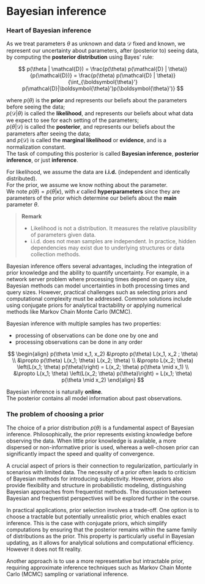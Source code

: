 # Bayesian inference

### Heart of Bayesian inference

As we treat parameters $\theta$ as unknown and data $\mathcal{D}$ fixed and known, we represent our uncertainty about parameters, after (posterior to) seeing data, by computing the **posterior distribution** using Bayes' rule:

$$
p(\theta | \mathcal{D}) = \frac{p(\theta) p(\mathcal{D} | \theta)}{p(\mathcal{D})} = \frac{p(\theta) p(\mathcal{D} | \theta)}{\int_{\boldsymbol{\theta}'} p(\mathcal{D}|\boldsymbol{\theta}')p(\boldsymbol{\theta}')}
$$

where $p(\theta)$ is the **prior** and represents our beliefs about the parameters before seeing the data;  
$p(\mathcal{D} | \theta)$ is called the **likelihood**, and represents our beliefs about what data we expect to see for each setting of the parameters;  
$p(\theta | \mathcal{D})$ is called the **posterior**, and represents our beliefs about the parameters after seeing the data;  
and $p(\mathcal{D})$ is called the **marginal likelihood** or **evidence**, and is a normalization constant.  
The task of computing this posterior is called **Bayesian inference**, **posterior inference**, or just **inference**.

For likelihood, we assume the data are **i.i.d.** (independent and identically distributed).  
For the prior, we assume we know nothing about the parameter.  
We note $p(\theta) = p(\theta|\kappa)$, with $\kappa$ called **hyperparameters** since they are parameters of the prior which determine our beliefs about the **main** parameter $\theta$.

> **Remark**
> 
> - Likelihood is not a distribution. It measures the relative plausibility of parameters given data.  
> - i.i.d. does not mean samples are independent. In practice, hidden dependencies may exist due to underlying structures or data collection methods.

Bayesian inference offers several advantages, including the integration of prior knowledge and the ability to quantify uncertainty. For example, in a network server problem where processing times depend on query size, Bayesian methods can model uncertainties in both processing times and query sizes. However, practical challenges such as selecting priors and computational complexity must be addressed. Common solutions include using conjugate priors for analytical tractability or applying numerical methods like Markov Chain Monte Carlo (MCMC).

Bayesian inference with multiple samples has two properties:
- processing of observations can be done one by one and
- processing observations can be done in any order


$$
\begin{align}
p(\theta \mid x_1, x_2) 
&\propto p(\theta) L(x_1, x_2 ; \theta) \\
&\propto p(\theta) L(x_1; \theta) L(x_2; \theta) \\
&\propto L(x_2; \theta) \left(L(x_1; \theta) p(\theta)\right) = L(x_2; \theta) p(\theta \mid x_1) \\
&\propto L(x_1; \theta) \left(L(x_2; \theta) p(\theta)\right) = L(x_1; \theta) p(\theta \mid x_2)
\end{align}
$$

Bayesian inference is naturally **online**.  
The posterior contains all model information about past observations.

### The problem of choosing a prior

The choice of a prior distribution $p(\theta)$ is a fundamental aspect of Bayesian inference. Philosophically, the prior represents existing knowledge before observing the data. When little prior knowledge is available, a more dispersed or non-informative prior is used, whereas a well-chosen prior can significantly impact the speed and quality of convergence.

A crucial aspect of priors is their connection to regularization, particularly in scenarios with limited data. The necessity of a prior often leads to criticism of Bayesian methods for introducing subjectivity. However, priors also provide flexibility and structure in probabilistic modeling, distinguishing Bayesian approaches from frequentist methods. The discussion between Bayesian and frequentist perspectives will be explored further in the course.

In practical applications, prior selection involves a trade-off. One option is to choose a tractable but potentially unrealistic prior, which enables exact inference. This is the case with conjugate priors, which simplify computations by ensuring that the posterior remains within the same family of distributions as the prior. This property is particularly useful in Bayesian updating, as it allows for analytical solutions and computational efficiency. However it does not fit reality.

Another approach is to use a more representative but intractable prior, requiring approximate inference techniques such as Markov Chain Monte Carlo (MCMC) sampling or variational inference.